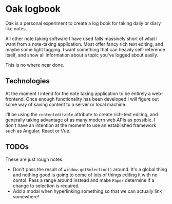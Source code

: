 # Oak logbook

Oak is a personal experiment to create a log book for taking daily or diary like
notes.

All other note taking software I have used falls massively short of what I want
from a note-taking application. Most offer fancy rich text editing, and maybe
some light tagging. I want something that can heavily self-reference itself, and
show all information about a topic you've logged about easily.

This is no where near done.

## Technologies

At the moment I intend for the note taking application to be entirely a
web-frontend. Once enough functionality has been developed I will figure out
some way of saving content to a server or local machine.

I'll be using the `contenteditable` attribute to create rich-text editing, and
generally taking advantage of as many modern web APIs as possible. I don't have
an intention at the moment to use an established framework such as Angular,
React or Vue.

## TODOs

These are just rough notes.

* Don't pass the result of `window.getSelection()` around. It's a global thing
  and nothing good is going to come of lots of things editing it with no contol.
  Pass a range around instead and make `Paper` determine if a change to
  selection is required.
* Add a modal when hyperlinking something so that we can actually link
  somewhere!
